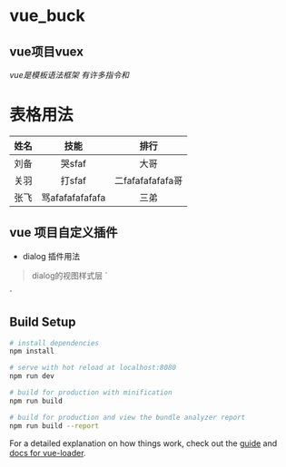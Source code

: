 # vue_buck

## vue项目vuex
*vue是模板语法框架*
*有许多指令和*

# 表格用法
姓名|技能|排行
--|:--:|:--:
刘备|哭sfaf|大哥
关羽|打sfaf|二fafafafafafa哥
张飞|骂afafafafafafa|三弟

## vue 项目自定义插件
- dialog 插件用法
>dialog的视图样式层
`
<!--  -->
<template>
    <div>
        <div class="alert-container" v-if='modal_show'></div>
        <transition name="alert-transition">
            <div class="alert-content" v-if="show">
                <!-- alert 标题 -->
                <div class="title wrapTitle">
                    <slot name='title'><span>{{title}}</span></slot>
                </div>
                <!-- alert 提示内容 -->
                <div class="content wrapTitle">
                    <slot name="content"><span>{{content}}</span></slot>
                </div> 
                <!-- 操作按钮 -->
                <div class="handles">
                    <div class="cancel" @click="handleCancel" v-if="type == 'SHOW_TYPE_CONFRIM'">{{cancelTitle}}</div>
                    <div class="sure" @click="handleSure">{{sureTitle}}</div>
                </div>
            </div>
        </transition>
    </div>    
</template>

<script>

const ANIMATION_INTERVAL = 300
const SHOW_TYPE_CONFRIM = "SHOW_TYPE_CONFRIM"
const SHOW_TYPE_ALERT = "SHOW_TYPE_ALERT"
const SHOW_TYPE_PROMPT = "SHOW_TYPE_PROMPT"

export default {
    data () {
      return {
          modal_show:false,
          show:false,
          title:'提示',
          content: '',
          cancelTitle: '取消',
          sureTitle: '确定',
          type: SHOW_TYPE_CONFRIM
      };
    },

    methods: {
        handleCancel() {
            if (this.cb) {
                this.cb(0)
            }
            this.hiddenAlert()
        },
        handleSure(){
            if (this.cb) {
                this.cb(1)
            }
            this.hiddenAlert()
            // this.$emit('sure')
        },
        hiddenAlert() {
            console.log('hiidenn')
            this.show = false
            setTimeout(() => {
                this.modal_show = false
            }, ANIMATION_INTERVAL);
        },
        toShowAlert() {
            this.modal_show = true
            this.show = true
        },
        confirm(title , content , cb){
            this.type = SHOW_TYPE_CONFRIM
            this.toShowAlert()
            this.title = title
            this.content = content
            this.cb = () => {}
            console.log(this.type)
            if (cb) {
                this.cb = cb;
            }
        },
        alert(title , message ) {
            this.type = SHOW_TYPE_ALERT
            this.toShowAlert()
            this.title = title
            this.content = message
            this.cb = null;
        }
    }
}
</script>
<style lang="scss" scoped>

    $alert_bg : rgba($color: #000000, $alpha: 0.4);
    $c_title: #333333;
    $c_content: #666666;
    $c_cancel: #1BA1E2;
    $c_sure: #FF5B0F;
    $c_seperate: #dddddd;

    $width: 375;

    @function px($px) {
        @return $px / $width * 100vw;
    }

    .alert-container {
        // $bg_color: 
        position: fixed;
        top: 0;left: 0;right: 0;bottom: 0;
        background: $alert_bg;
    }
        // animation: name duration timing-function delay iteration-count direction fill-mode;
    .alert-content {
        background: #fff;
        position: fixed;
        top: 50%;
        left: 50%;
        transform: translate3d(-50%, -50% ,0);
        border-radius: 6px;
        display: flex;
        flex-flow: column nowrap;
        align-items: stretch;
        width: 75%;
        .title {
            color: $c_title;
            font-size: px(17);
            font-weight: bold;
            margin: 10px 5px;
        }
        .content {
            color: $c_content;
            font-size: px(14);
            margin: 5px 5px 10px;
            max-height: px(200);
            overflow: scroll;
            text-align: center;
        }
        .handles {
            border-top: solid $c_seperate 1px;
            display: flex;
            flex-flow: row nowrap;
            align-items: center;
            font-size: px(17);
            height: px(45);
            line-height: px(45);
            text-align: center;
            .cancel {
                color: $c_cancel;
                flex: 1;
                position: relative;
                &::after {
                    content: '';
                    position: absolute;
                    top: 0;right: 0;width: 1px;bottom: 0;
                    background: $c_seperate;
                }
            }
            .sure {
                color: $c_sure;
                flex: 1;
            }
        }
    }
    .wrapTitle {
        word-wrap: break-word;
        text-align: center;
    }
    .alert-transition-enter {
        opacity: 0;
        transform: translate3d(-50% , -50% , 0) scale(0.5)
    }
    .alert-transition-enter-active {
        transition: 0.3s ease;
    }
    .alert-transition-leave-to {
        opacity: 0;
        transform: translate3d(-50% , -50% , 0) scale(0.5)
    }

    .alert-transition-leave-active {
        transition: 0.3s ease;
    }
</style>
`

## Build Setup

``` bash
# install dependencies
npm install

# serve with hot reload at localhost:8080
npm run dev

# build for production with minification
npm run build

# build for production and view the bundle analyzer report
npm run build --report
```

For a detailed explanation on how things work, check out the [guide](http://vuejs-templates.github.io/webpack/) and [docs for vue-loader](http://vuejs.github.io/vue-loader).
